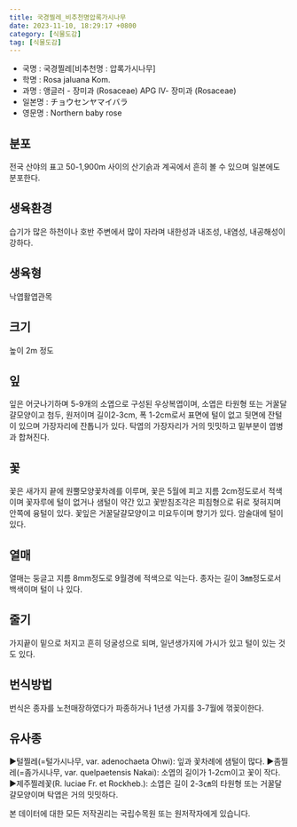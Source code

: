 ```yaml
---
title: 국경찔레_비추천명압록가시나무
date: 2023-11-10, 18:29:17 +0800
category: [식물도감]
tag: [식물도감]
---
```




- 국명 : 국경찔레[비추천명 : 압록가시나무]
- 학명 : Rosa jaluana Kom.
- 과명 : 앵글러 - 장미과 (Rosaceae) APG Ⅳ- 장미과 (Rosaceae)
- 일본명 : チョウセンヤマイバラ
- 영문명 : Northern baby rose


## 분포
전국 산야의 표고 50-1,900m 사이의 산기슭과 계곡에서 흔히 볼 수 있으며 일본에도 분포한다.
## 생육환경
습기가 많은 하천이나 호반 주변에서 많이 자라며 내한성과 내조성, 내염성, 내공해성이 강하다.
## 생육형
낙엽활엽관목
## 크기
높이 2m 정도
## 잎
잎은 어긋나기하며 5-9개의 소엽으로 구성된 우상복엽이며, 소엽은 타원형 또는 거꿀달걀모양이고 첨두, 원저이며 길이2-3cm, 폭 1-2cm로서 표면에 털이 없고 뒷면에 잔털이 있으며 가장자리에 잔톱니가 있다. 탁엽의 가장자리가 거의 밋밋하고 밑부분이 엽병과 합쳐진다.
## 꽃
꽃은 새가지 끝에 원뿔모양꽃차례를 이루며, 꽃은 5월에 피고 지름 2cm정도로서 적색이며 꽃자루에 털이 없거나 샘털이 약간 있고 꽃받침조각은 피침형으로 뒤로 젖혀지며 안쪽에 융털이 있다. 꽃잎은 거꿀달걀모양이고 미요두이며 향기가 있다. 암술대에 털이 있다.
## 열매
열매는 둥글고 지름 8mm정도로 9월경에 적색으로 익는다. 종자는 길이 3㎜정도로서 백색이며 털이 나 있다.
## 줄기
가지끝이 밑으로 처지고 흔히 덩굴성으로 되며, 일년생가지에 가시가 있고 털이 있는 것도 있다.
## 번식방법
번식은 종자를 노천매장하였다가 파종하거나 1년생 가지를 3-7월에 꺾꽂이한다.
## 유사종
▶털찔레(=털가시나무, var. adenochaeta Ohwi): 잎과 꽃차례에 샘털이 많다. ▶좀찔레(=좀가시나무, var. quelpaetensis Nakai): 소엽의 길이가 1-2cm이고 꽃이 작다.▶제주찔레꽃(R. luciae Fr. et Rockheb.): 소엽은 길이 2-3㎝의 타원형 또는 거꿀달걀모양이며 탁엽은 거의 밋밋하다.






본 데이터에 대한 모든 저작권리는 국립수목원 또는 원저작자에게 있습니다.
